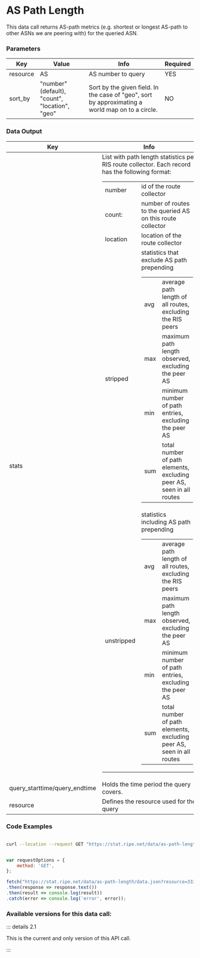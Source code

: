 # AS Path Length

This data call returns AS-path metrics (e.g. shortest or longest AS-path to other ASNs we are peering with) for the queried ASN.



<RestRepl :baseUrl="`/data/`+$page.relativePath.split('/')[1].split('.md')[0]+`/data.json`" method="GET" :searchParams="{ resource: 'AS3333'}"/>

### Parameters

| Key | Value | Info | Required |
| --- | --- | --- | --- |
| resource | AS  | AS number to query | YES |
| sort_by | "number" (default), "count", "location", "geo" | Sort by the given field. In the case of "geo", sort by approximating a world map on to a circle. | NO  |

### Data Output

| Key | Info |
| --- | --- |
| stats | List with path length statistics per RIS route collector. Each record has the following format:<table><tr><td>number</td><td>id of the route collector</td></tr><tr><td>count:</td><td>number of routes to the queried AS on this route collector</td></tr><tr><td>location</td><td>location of the route collector</td></tr><tr><td>stripped</td> <td>statistics that exclude AS path prepending<table><tr><td>avg</td><td>average path length of all routes, excluding the RIS peers</td></tr><tr><td>max</td><td>maximum path length observed, excluding the peer AS</td></tr><tr><td>min</td><td>minimum number of path entries, excluding the peer AS</td></tr><tr><td>sum</td><td>total number of path elements, excluding peer AS, seen in all routes</td></tr></table></td></tr><tr><td>unstripped</td><td> statistics including AS path prepending<table><tr><td>avg</td><td>average path length of all routes, excluding the RIS peers</td></tr><tr><td>max</td><td>maximum path length observed, excluding the peer AS</td></tr><tr><td>min</td><td>minimum number of path entries, excluding the peer AS</td></tr><tr><td>sum</td><td>total number of path elements, excluding peer AS, seen in all routes</td></tr></table></td></tr></table> |
| query\_starttime/query\_endtime | Holds the time period the query covers.  |
| resource | Defines the resource used for the query |

### Code Examples
<CodeGroup>
<CodeGroupItem title="cURL">

```bash

curl --location --request GET "https://stat.ripe.net/data/as-path-length/data.json?resource=3333"


```

</CodeGroupItem>

<CodeGroupItem title="JS">

```js

var requestOptions = {
	method: 'GET',
};

fetch("https://stat.ripe.net/data/as-path-length/data.json?resource=3333", requestOptions)
.then(response => response.text())
.then(result => console.log(result))
.catch(error => console.log('error', error));


```

</CodeGroupItem>
</CodeGroup>

### Available versions for this data call:


::: details 2.1

This is the current and only version of this API call.

:::

